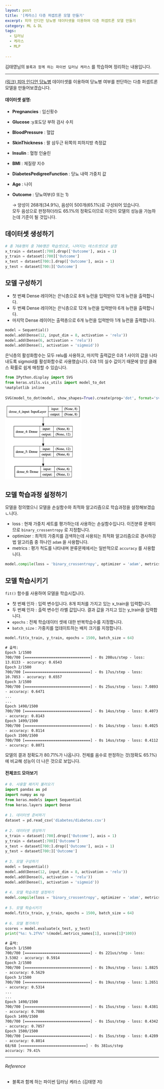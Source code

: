 ```yaml
---
layout: post
title: '[케라스] 다층 퍼셉트론 모델 만들기'
excerpt: 피마 인디언 당뇨병 데이터셋을 이용하여 다층 퍼셉트론 모델 만들기
category: ML & DL
tags:
  - 딥러닝
  - 케라스
  - MLP

---
```


김태영님의 `블록과 함께 하는 파이썬 딥러닝 케라스` 를 학습하며 정리하는 내용입니다.

--------------

[(링크) 피마 인디언 당뇨병]('https://www.kaggle.com/uciml/pima-indians-diabetes-database/download') 데이터셋를 이용하여 당뇨병 여부를 판단하는 다층 퍼셉트론 모델을 만들어보겠습니다.



#### 데이터셋 설명: 

* **Pregnancies** : 임신횟수

* **Glucose** :y포도당 부하 검사 수치

* **BloodPressure** : 혈압

* **SkinThickness** : 팔 삼두근 뒤쪽의 피하지방 측정값

* **Insulin** : 혈청 인슐린

* **BMI** : 체질량 지수

* **DiabetesPedigreeFunction** : 당뇨 내력 가중치 값

* **Age** : 나이

* **Outcome** : 당뇨여부(0 또는 1)

   → 양성이 268개(34.9%), 음성이 500개(65.1%)로 구성되어 있습니다.<br/>      모두 음성으로 판정하더라도 65.1%의 정확도이므로 이것이 모델의 성능을 가늠하는데 기준이 될 것입니다.



## 데이터셋 생성하기

```python
# 총 768행의 중 700행은 학습셋으로, 나머지는 테스트셋으로 설정
x_train = dataset[:700].drop(['Outcome'], axis = 1)
y_train = dataset[:700]['Outcome']
x_test = dataset[700:].drop(['Outcome'], axis = 1)
y_test = dataset[700:]['Outcome']
```



## 모델 구성하기

* 첫 번째 Dense 레이어는 은닉층으로 8개 뉴런을 입력받아 12개 뉴런을 출력합니다.
* 두 번째 Dense 레이어는 은닉층으로 12개 뉴런을 입력받아 6개 뉴런을 출력합니다.
* 마지막 Dense 레이어는 출력층으로 6개 뉴런을 입력받아 1개 뉴런을 출력합니다.

```python
model = Sequential()
model.add(Dense(12, input_dim = 8, activation = 'relu'))
model.add(Dense(6, activation = 'relu'))
model.add(Dense(1, activation = 'sigmoid'))
```

은닉층의 활성화함수는 모두 relu를 사용하고, 마지막 출력값은 0과 1 사이의 값을 나타내도록 sigmoid를 활성화함수로 사용했습니다. 0과 1의 실수 값이기 때문에 양성 클래스 확률로 쉽게 매칭할 수 있습니다.

```python
from IPython.display import SVG
from keras.utils.vis_utils import model_to_dot
%matplotlib inline

SVG(model_to_dot(model, show_shapes=True).create(prog='dot', format='svg'))
```

<img src = "https://github.com/SevillaBK/SevillaBK.github.io/blob/master/img/Keras/2020-02-13-MLP_%20visualization.png?raw=true" width = "250">



## 모델 학습과정 설정하기

모델을 정의했으니 모델을 손실함수와 최적화 알고리즘으로 학습과정을 설정해보겠습ㄴ니다.

* loss : 현재 가중치 세트를 평가하는데 사용하는 손실함수입니다. 이진분류 문제이므로 `binary_crossentropy` 로 지정합니다.
* optimizer : 최적의 가중치를 검색하는데 사용되는 최적화 알고리즘으로 경사하강법 알고리즘 중 하나인 `adam` 을 사용합니다.
* metrics : 평가 척도를 나타내며 분류문제에서는 일반적으로 `accuracy` 를 사용합니다.

```python
model.compile(loss = 'binary_crossentropy', optimizer = 'adam', metrics = ['accuracy'])
```



## 모델 학습시키기

`fit()` 함수를 사용하여 모델을 학습시킵니다.

* 첫 번째 인자 : 입력 변수입니다. 8개 피처를 가지고 있는 x_train을 입력합니다.
* 두 번째 인자 : 출력 변수인 라벨 값입니다. 결과 값을 가지고 있는 y_train을 입력합니다.
* `epochs` : 전체 학습데이터 셋에 대한 반복학습수를 지정합니다.
* `batch_size` : 가중치를 업데이트하는 배치 크기를 지정합니다.

```python
model.fit(x_train, y_train, epochs = 1500, batch_size = 64)
```

```
# 출력: 
Epoch 1/1500
700/700 [==============================] - 0s 208us/step - loss: 13.8133 - accuracy: 0.6543
Epoch 2/1500
700/700 [==============================] - 0s 17us/step - loss: 10.7853 - accuracy: 0.6557
Epoch 3/1500
700/700 [==============================] - 0s 25us/step - loss: 7.0893 - accuracy: 0.6471
...
...
Epoch 1498/1500
700/700 [==============================] - 0s 14us/step - loss: 0.4073 - accuracy: 0.8143
Epoch 1499/1500
700/700 [==============================] - 0s 14us/step - loss: 0.4025 - accuracy: 0.8114
Epoch 1500/1500
700/700 [==============================] - 0s 14us/step - loss: 0.4112 - accuracy: 0.8071
```

모델의 결과 정확도가 80.71%가 나옵니다. 전체를 음수로 판정하는 것(정확도 65.1%)에 비교해 성능이 더 나은 것으로 보입니다.



#### 전체코드 모아보기

```python
# 0. 사용할 패키지 불러오기
import pandas as pd
import numpy as np
from keras.models import Sequential
from keras.layers import Dense

# 1. 데이터셋 준비하기
dataset = pd.read_csv('diabetes/diabetes.csv')

# 2. 데이터셋 생성하기
x_train = dataset[:700].drop(['Outcome'], axis = 1)
y_train = dataset[:700]['Outcome']
x_test = dataset[700:].drop(['Outcome'], axis = 1)
y_test = dataset[700:]['Outcome']

# 3. 모델 구성하기
model = Sequential()
model.add(Dense(12, input_dim = 8, activation = 'relu'))
model.add(Dense(6, activation = 'relu'))
model.add(Dense(1, activation = 'sigmoid'))

# 4. 모델 학습과정 설정하기
model.compile(loss = 'binary_crossentropy', optimizer = 'adam', metrics = ['accuracy'])

# 5. 모델 학습시키기
model.fit(x_train, y_train, epochs = 1500, batch_size = 64)

# 6. 모델 평가하기
scores = model.evaluate(x_test, y_test)
print("%s: %.2f%%" %(model.metrics_names[1], scores[1]*100))
```

```
# 출력:
Epoch 1/1500
700/700 [==============================] - 0s 221us/step - loss: 3.5302 - accuracy: 0.5914
Epoch 2/1500
700/700 [==============================] - 0s 19us/step - loss: 1.8825 - accuracy: 0.5629
Epoch 3/1500
700/700 [==============================] - 0s 19us/step - loss: 1.2651 - accuracy: 0.5314
...
...
Epoch 1498/1500
700/700 [==============================] - 0s 15us/step - loss: 0.4381 - accuracy: 0.7886
Epoch 1499/1500
700/700 [==============================] - 0s 15us/step - loss: 0.4342 - accuracy: 0.7857
Epoch 1500/1500
700/700 [==============================] - 0s 15us/step - loss: 0.4289 - accuracy: 0.8014
68/68 [==============================] - 0s 381us/step
accuracy: 79.41%
```





---------

###### Reference

- 블록과 함께 하는 파이썬 딥러닝 케라스 (김태영 저)
